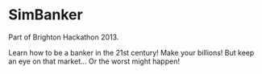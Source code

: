SimBanker
=========

Part of Brighton Hackathon 2013.

Learn how to be a banker in the 21st century! Make your billions! But keep an eye on that market...  Or the worst might happen!

